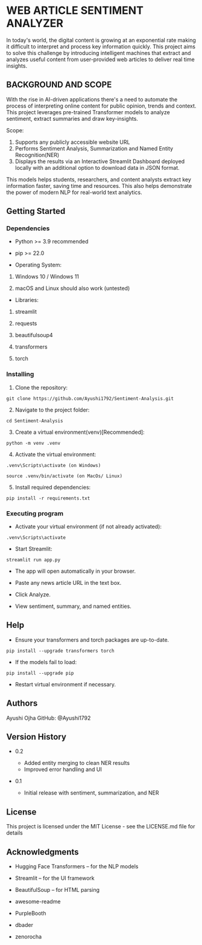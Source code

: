 # WEB ARTICLE SENTIMENT ANALYZER

In today's world, the digital content is growing at an exponential rate making it difficult to interpret and process key information quickly. This project aims to solve this challenge by introducing intelligent machines that extract and analyzes useful content from user-provided web articles to deliver real time insights.

## BACKGROUND AND SCOPE

With the rise in AI-driven applications there's a need to automate the process of interpreting online content for public opinion, trends and context. This project leverages pre-trained Transformer models to analyze sentiment, extract summaries and draw key-insights.

Scope:
1. Supports any publicly accessible website URL
2. Performs Sentiment Analysis, Summarization and Named Entity Recognition(NER)
3. Displays the results via an Interactive Streamlit Dashboard deployed locally with an additional option to download data in JSON format.

This models helps students, researchers, and content analysts extract key information faster, saving time and resources. This also helps demonstrate the power of modern NLP for real-world text analytics.

## Getting Started

### Dependencies

* Python >= 3.9 recommended

* pip >= 22.0

* Operating System:

1. Windows 10 / Windows 11

2. macOS and Linux should also work (untested)

* Libraries:

1. streamlit

2. requests

3. beautifulsoup4

4. transformers

5. torch

### Installing

1. Clone the repository:
```
git clone https://github.com/Ayushi1792/Sentiment-Analysis.git
```
2. Navigate to the project folder: 
```
cd Sentiment-Analysis
```
3. Create a virtual environment(venv)[Recommended]: 
```
python -m venv .venv
```

4. Activate the virtual environment:

```
.venv\Scripts\activate (on Windows)

source .venv/bin/activate (on MacOs/ Linux)
```
5. Install required dependencies:

```
pip install -r requirements.txt
```
### Executing program

* Activate your virtual environment (if not already activated):

```
.venv\Scripts\activate
```
* Start Streamlit:

```
streamlit run app.py
```

* The app will open automatically in your browser.

* Paste any news article URL in the text box.

* Click Analyze.

* View sentiment, summary, and named entities.

## Help

* Ensure your transformers and torch packages are up-to-date.
```
pip install --upgrade transformers torch
```
* If the models fail to load:
```
pip install --upgrade pip
```
* Restart virtual environment if necessary.
## Authors

Ayushi Ojha
GitHub: @Ayushi1792

## Version History

* 0.2
    * Added entity merging to clean NER results
    * Improved error handling and UI

* 0.1
    * Initial release with sentiment, summarization, and NER

## License

This project is licensed under the MIT License - see the LICENSE.md file for details

## Acknowledgments

* Hugging Face Transformers – for the NLP models

* Streamlit – for the UI framework

* BeautifulSoup – for HTML parsing

* awesome-readme

* PurpleBooth

* dbader

* zenorocha

